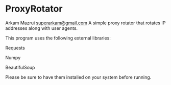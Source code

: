 # ProxyRotator
Arkam Mazrui
superarkam@gmail.com
A simple proxy rotator that rotates IP addresses along with user agents. 

This program uses the following external libraries:

   Requests
   
   Numpy
   
   BeautifulSoup

Please be sure to have them installed on your system before running.
